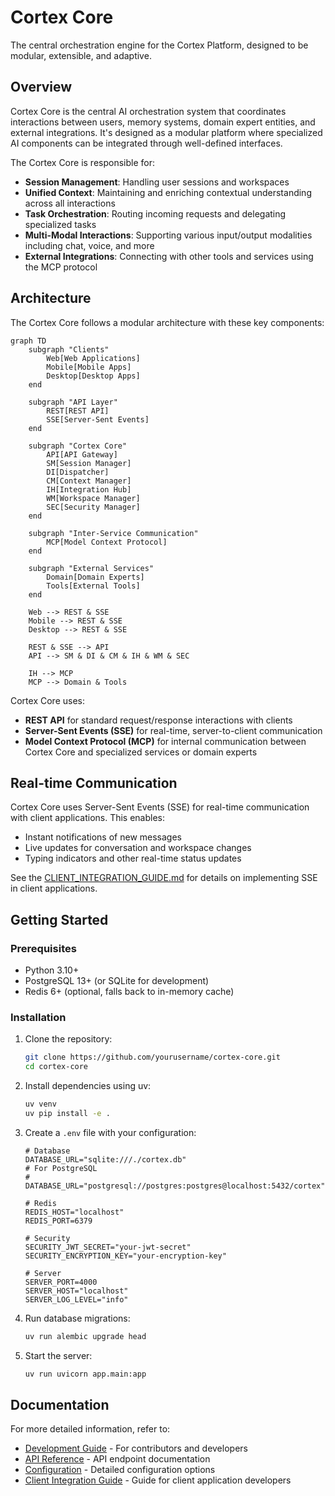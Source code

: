 # Cortex Core

The central orchestration engine for the Cortex Platform, designed to be modular, extensible, and adaptive.

## Overview

Cortex Core is the central AI orchestration system that coordinates interactions between users, memory systems, domain expert entities, and external integrations. It's designed as a modular platform where specialized AI components can be integrated through well-defined interfaces.

The Cortex Core is responsible for:

- **Session Management**: Handling user sessions and workspaces
- **Unified Context**: Maintaining and enriching contextual understanding across all interactions
- **Task Orchestration**: Routing incoming requests and delegating specialized tasks
- **Multi-Modal Interactions**: Supporting various input/output modalities including chat, voice, and more
- **External Integrations**: Connecting with other tools and services using the MCP protocol

## Architecture

The Cortex Core follows a modular architecture with these key components:

```mermaid
graph TD
    subgraph "Clients"
        Web[Web Applications]
        Mobile[Mobile Apps]
        Desktop[Desktop Apps]
    end

    subgraph "API Layer"
        REST[REST API]
        SSE[Server-Sent Events]
    end

    subgraph "Cortex Core"
        API[API Gateway]
        SM[Session Manager]
        DI[Dispatcher]
        CM[Context Manager]
        IH[Integration Hub]
        WM[Workspace Manager]
        SEC[Security Manager]
    end

    subgraph "Inter-Service Communication"
        MCP[Model Context Protocol]
    end

    subgraph "External Services"
        Domain[Domain Experts]
        Tools[External Tools]
    end

    Web --> REST & SSE
    Mobile --> REST & SSE
    Desktop --> REST & SSE

    REST & SSE --> API
    API --> SM & DI & CM & IH & WM & SEC

    IH --> MCP
    MCP --> Domain & Tools
```

Cortex Core uses:

- **REST API** for standard request/response interactions with clients
- **Server-Sent Events (SSE)** for real-time, server-to-client communication
- **Model Context Protocol (MCP)** for internal communication between Cortex Core and specialized services or domain experts

## Real-time Communication

Cortex Core uses Server-Sent Events (SSE) for real-time communication with client applications. This enables:

- Instant notifications of new messages
- Live updates for conversation and workspace changes
- Typing indicators and other real-time status updates

See the [CLIENT_INTEGRATION_GUIDE.md](./CLIENT_INTEGRATION_GUIDE.md) for details on implementing SSE in client applications.

## Getting Started

### Prerequisites

- Python 3.10+
- PostgreSQL 13+ (or SQLite for development)
- Redis 6+ (optional, falls back to in-memory cache)

### Installation

1. Clone the repository:

   ```bash
   git clone https://github.com/yourusername/cortex-core.git
   cd cortex-core
   ```

2. Install dependencies using uv:

   ```bash
   uv venv
   uv pip install -e .
   ```

3. Create a `.env` file with your configuration:

   ```
   # Database
   DATABASE_URL="sqlite:///./cortex.db"
   # For PostgreSQL
   # DATABASE_URL="postgresql://postgres:postgres@localhost:5432/cortex"

   # Redis
   REDIS_HOST="localhost"
   REDIS_PORT=6379

   # Security
   SECURITY_JWT_SECRET="your-jwt-secret"
   SECURITY_ENCRYPTION_KEY="your-encryption-key"

   # Server
   SERVER_PORT=4000
   SERVER_HOST="localhost"
   SERVER_LOG_LEVEL="info"
   ```

4. Run database migrations:

   ```bash
   uv run alembic upgrade head
   ```

5. Start the server:
   ```bash
   uv run uvicorn app.main:app
   ```

## Documentation

For more detailed information, refer to:

- [Development Guide](./DEVELOPMENT.md) - For contributors and developers
- [API Reference](./API_REFERENCE.md) - API endpoint documentation
- [Configuration](./CONFIGURATION.md) - Detailed configuration options
- [Client Integration Guide](./CLIENT_INTEGRATION_GUIDE.md) - Guide for client application developers

